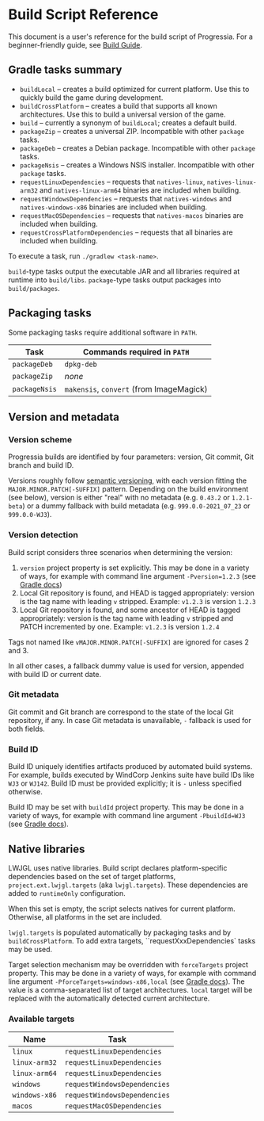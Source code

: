 # Build Script Reference

This document is a user's reference for the build script of Progressia. For a beginner-friendly guide, see
[Build Guide](BuildGuide.md).

## Gradle tasks summary

- `buildLocal` – creates a build optimized for current platform. Use this to quickly build the game during development.
- `buildCrossPlatform` – creates a build that supports all known architectures. Use this to build a universal version of the game.
- `build` – currently a synonym of `buildLocal`; creates a default build.
- `packageZip` – creates a universal ZIP. Incompatible with other `package` tasks.
- `packageDeb` – creates a Debian package. Incompatible with other `package` tasks.
- `packageNsis` – creates a Windows NSIS installer. Incompatible with other `package` tasks.
- `requestLinuxDependencies` – requests that `natives-linux`, `natives-linux-arm32` and `natives-linux-arm64` binaries are included when building.
- `requestWindowsDependencies` – requests that `natives-windows` and `natives-windows-x86` binaries are included when building.
- `requestMacOSDependencies` – requests that `natives-macos` binaries are included when building.
- `requestCrossPlatformDependencies` – requests that all binaries are included when building.

To execute a task, run `./gradlew <task-name>`.

`build`-type tasks output the executable JAR and all libraries required at runtime into `build/libs`. `package`-type
tasks output packages into `build/packages`.

## Packaging tasks

Some packaging tasks require additional software in `PATH`.

| Task          | Commands required in `PATH`              |
|---------------|------------------------------------------|
| `packageDeb`  | `dpkg-deb`                               |
| `packageZip`  | _none_                                   |
| `packageNsis` | `makensis`, `convert` (from ImageMagick) |

## Version and metadata

### Version scheme

Progressia builds are identified by four parameters: version, Git commit, Git branch and build ID.

Versions roughly follow [semantic versioning](https://semver.org/spec/v2.0.0.html), with each version fitting the
`MAJOR.MINOR.PATCH[-SUFFIX]` pattern. Depending on the build environment (see below), version is either "real" with
no metadata (e.g. `0.43.2` or `1.2.1-beta`) or a dummy fallback with build metadata (e.g. `999.0.0-2021_07_23` or
`999.0.0-WJ3`).

### Version detection

Build script considers three scenarios when determining the version:

1. `version` project property is set explicitly. This may be done in a variety of ways, for example with command line
argument `-Pversion=1.2.3`
(see [Gradle docs](https://docs.gradle.org/current/userguide/build_environment.html#sec:project_properties))
2. Local Git repository is found, and HEAD is tagged appropriately: version is the tag name with leading `v`
stripped. Example: `v1.2.3` is version `1.2.3`
3. Local Git repository is found, and some ancestor of HEAD is tagged appropriately: version is the tag name with
leading `v` stripped and PATCH incremented by one. Example: `v1.2.3` is version `1.2.4`

Tags not named like `vMAJOR.MINOR.PATCH[-SUFFIX]` are ignored for cases 2 and 3.

In all other cases, a fallback dummy value is used for version, appended with build ID or current date.

### Git metadata

Git commit and Git branch are correspond to the state of the local Git repository, if any. In case Git metadata is
unavailable, `-` fallback is used for both fields.

### Build ID

Build ID uniquely identifies artifacts produced by automated build systems. For example, builds executed by WindCorp
Jenkins suite have build IDs like `WJ3` or `WJ142`. Build ID must be provided explicitly; it is `-` unless specified
otherwise.

Build ID may be set with `buildId` project property. This may be done in a variety of ways, for example with command
line argument `-PbuildId=WJ3`
(see [Gradle docs](https://docs.gradle.org/current/userguide/build_environment.html#sec:project_properties)).

## Native libraries

LWJGL uses native libraries. Build script declares platform-specific dependencies based on the set of target
platforms, `project.ext.lwjgl.targets` (aka `lwjgl.targets`). These dependencies are added to `runtimeOnly`
configuration.

When this set is empty, the script selects natives for current platform. Otherwise, all platforms in the set are
included.

`lwjgl.targets` is populated automatically by packaging tasks and by `buildCrossPlatform`. To add extra targets,
``requestXxxDependencies` tasks may be used.

Target selection mechanism may be overridden with `forceTargets` project property. This may be done in a variety of
ways, for example with command line argument `-PforceTargets=windows-x86,local`
(see [Gradle docs](https://docs.gradle.org/current/userguide/build_environment.html#sec:project_properties)). The
value is a comma-separated list of target architectures. `local` target will be replaced with the automatically
detected current architecture.

### Available targets

| Name          | Task                         |
|---------------|------------------------------|
| `linux`       | `requestLinuxDependencies`   |
| `linux-arm32` | `requestLinuxDependencies`   |
| `linux-arm64` | `requestLinuxDependencies`   |
| `windows`     | `requestWindowsDependencies` |
| `windows-x86` | `requestWindowsDependencies` |
| `macos`       | `requestMacOSDependencies`   |
